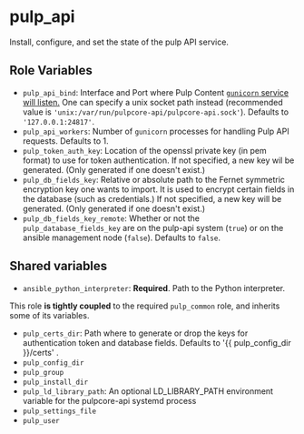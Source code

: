 pulp_api
========

Install, configure, and set the state of the pulp API service.

Role Variables
--------------

* `pulp_api_bind`: Interface and Port where Pulp Content [`gunicorn` service will
  listen.](https://docs.gunicorn.org/en/stable/settings.html#bind)
  One can specify a unix socket path instead (recommended value is `'unix:/var/run/pulpcore-api/pulpcore-api.sock'`).
  Defaults to `'127.0.0.1:24817'`.
* `pulp_api_workers`: Number of `gunicorn` processes for handling Pulp API requests. Defaults to 1.
* `pulp_token_auth_key`: Location of the openssl private key (in pem format) to use for token
  authentication. If not specified, a new key wil be generated. (Only generated if one doesn't
  exist.)
* `pulp_db_fields_key`: Relative or absolute path to the Fernet symmetric encryption key
   one wants to import. It is used to encrypt certain fields in the database (such as credentials.)
   If not specified, a new key will be generated. (Only generated if one doesn't exist.)
* `pulp_db_fields_key_remote`: Whether or not the `pulp_database_fields_key`
  are on the pulp-api system (`true`) or on the ansible management node (`false`).
  Defaults to `false`.

Shared variables
----------------

* `ansible_python_interpreter`: **Required**. Path to the Python interpreter.

This role **is tightly coupled** to the required `pulp_common` role, and inherits
some of its variables.

* `pulp_certs_dir`: Path where to generate or drop the keys for authentication token and database fields. Defaults to
  '{{ pulp_config_dir }}/certs' .
* `pulp_config_dir`
* `pulp_group`
* `pulp_install_dir`
* `pulp_ld_library_path`: An optional LD_LIBRARY_PATH environment variable for the pulpcore-api systemd process
* `pulp_settings_file`
* `pulp_user`
